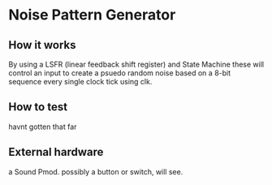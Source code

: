 
# Noise Pattern Generator 
## How it works
By using a LSFR (linear feedback shift register) and State Machine these will control an input to create a psuedo random noise based on a 8-bit sequence every single clock tick using clk. 

## How to test

havnt gotten that far

## External hardware

a Sound Pmod. possibly a button or switch, will see.
